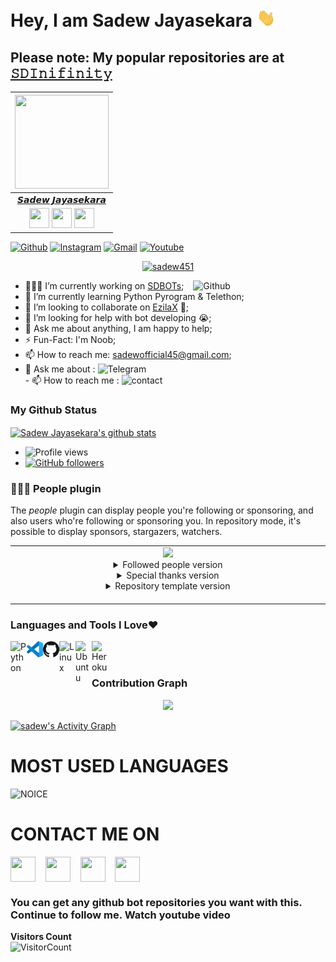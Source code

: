 # Hey, I am Sadew Jayasekara <img src="https://raw.githubusercontent.com/ABSphreak/ABSphreak/master/gifs/Hi.gif" width="30px">

## Please note: My popular repositories are at [𝚂𝙳𝙸𝚗𝚒𝚏𝚒𝚗𝚒𝚝𝚢](https://GitHub.com/SDInifinity)

<!-- Your badges
You can use the website to generate badges: https://shields.io/
-->
|  <a href="https://t.me/Darkridersslk/"><img src="https://telegra.ph/file/a27dfda8803745879da9c.png" width="150px" height="150px" /></a> |
|:---------------------------------------------------------------------------------------------------------------------------------------: |
|       **[𝙎𝙖𝙙𝙚𝙬 𝙅𝙖𝙮𝙖𝙨𝙚𝙠𝙖𝙧𝙖](https://t.me/Darkridersslk/)**                                                                                |
| <a href="https://github.com/sadew451"><img src="https://cdn.iconscout.com/icon/free/png-256/github-108-438008.png" width="32px" height="32px"></a> <a href="https://www.facebook.com/SADEWJ45"><img src="https://i.ibb.co/zmYNW4p/facebook.png" width="32px" height="32px"></a> <a href="https://www.instagram.com/slsadewbro1"><img src="https://cdn2.iconfinder.com/data/icons/social-icons-33/128/Instagram-256.png" width="32px" height="32px"></a>                                                                                                         

[![Github](https://img.shields.io/badge/-Github-000?style=flat&logo=Github&logoColor=white)](https://github.com/Sadew451)
[![Instagram](https://img.shields.io/badge/-Instagram-c13584?style=flat&labelColor=c13584&logo=instagram&logoColor=white)](https://www.instagram.com/slsadewbro1/)
[![Gmail](https://img.shields.io/badge/-Gmail-c14438?style=flat&logo=Gmail&logoColor=white)](Sadew:SadewOfficial45@Gmail.com)
[![Youtube](https://img.shields.io/badge/YouTube%20Channel-ff0000?style=flat&labelColor=224242&logoColor=white&for-the-badge&logo=youtube)](https://www.youtube.com/channel/UCdSBUUQ1v0_IIElBR_1B72w)&nbsp;

<p align="center"> <a href="https://github.com/sadew451"><img src="https://github-profile-trophy.vercel.app/?username=sadew451&no-bg=true" alt="sadew451" /></a> </p>

<img width="42%" align="right" alt="Github" src="https://telegra.ph/file/ce4d4b5b34ddd3d5407d0.jpg" />

- 👨🏽‍💻 I’m currently working on [SDBOTs](https://t.me/SDBOTs_Inifinity);
- 🌱 I’m currently learning Python Pyrogram & Telethon; 
- 👯 I’m looking to collaborate on [EzilaX](https://t.me/Ezila_Updates) 🤝;
- 🤔 I’m looking for help with bot developing 😭;
- 💬 Ask me about anything, I am happy to help;
- ⚡️ Fun-Fact: I'm Noob;
- 📫 How to reach me: sadewofficial45@gmail.com;
-  💬 Ask me about : ![Telegram](https://img.shields.io/badge/Go%20to-https://t.me/SadewJ-brightgreen) <br>-  📫 How to reach me : ![contact](https://img.shields.io/badge/Contact%20me-On%20Telegram-blue)

### My Github Status
 <a href="https://github.com/sadew451/handle-path-oz">
    <img align="center" alt="Sadew Jayasekara's github stats" src="https://github-readme-stats.vercel.app/api?username=sadew451&show_icons=true&theme=midnight-purple" />
  </a>
  
- ![Profile views](https://gpvc.arturio.dev/sadew451)
- [![GitHub followers](https://img.shields.io/github/followers/sadew451.svg?style=social&label=Follow&maxAge=2592000)](https://github.com/sadew451?tab=followers)
  
 ### 🧑‍🤝‍🧑 People plugin

The *people* plugin can display people you're following or sponsoring, and also users who're following or sponsoring you.
In repository mode, it's possible to display sponsors, stargazers, watchers.

<table>
  <td align="center">
    <img src="https://github.com/Sadew451/Sadew451/blob/master/metrics.plugin.people.followers.svg">
    <details><summary>Followed people version</summary>
      <img src="https://github.com/Sadew451/Sadew451/blob/master/metrics.plugin.people.following.svg">
    </details>
    <details><summary>Special thanks version</summary>
      <img src="https://github.com/Sadew451/Sadew451/blob/master/metrics.plugin.people.thanks.svg">
    </details>
    <details><summary>Repository template version</summary>
      <img src="https://github.com/Sadew451/Sadew451/blob/master/metrics.plugin.people.repository.svg">
    </details>
    <img width="900" height="1" alt="">
  </td>
</table>
 
 ### Languages and Tools I Love❤️

[<img align="left" alt="Python" width="26px" src="https://upload.wikimedia.org/wikipedia/commons/thumb/c/c3/Python-logo-notext.svg/600px-Python-logo-notext.svg.png" />](https://python.org/)
[<img align="left" alt="Visual Studio Code" width="26px" src="https://raw.githubusercontent.com/github/explore/80688e429a7d4ef2fca1e82350fe8e3517d3494d/topics/visual-studio-code/visual-studio-code.png" />](https://code.visualstudio.com/)
[<img align="left" alt="GitHub" width="26px" src="https://raw.githubusercontent.com/github/explore/78df643247d429f6cc873026c0622819ad797942/topics/github/github.png" />](https://git-scm.com/)
[<img align="left" alt="Linux" width="26px" src="https://www.freepnglogos.com/uploads/linux-png/difference-between-linux-and-window-operating-system-3.png" />](https://www.linux.org/)
[<img align="left" alt="Ubuntu" width="26px" src="https://assets.ubuntu.com/v1/29985a98-ubuntu-logo32.png" />](https://www.ubuntu.com)
[<img align="left" alt="Heroku" width="26px" src="https://www.nicepng.com/png/full/223-2233246_heroku-logo-salesforce-heroku.png" />](https://heroku.com/)

<br />
<br />

### Contribution Graph 

<p align="center">
  <a href="https://github.com/sadew451">
    <img src="https://github-readme-streak-stats.herokuapp.com/?user=sadew451#version3"/>
  </a>
</p>
<a href="h


 <a href="https://github.com/sadew451"><img alt="sadew's Activity Graph" src="https://activity-graph.herokuapp.com/graph?username=sadew451&bg_color=1F222E&color=F8D866&line=F85D7F&point=FFFFFF&hide_border=true" /></a>

# MOST USED LANGUAGES
![NOICE](https://github-readme-stats.vercel.app/api/top-langs/?username=sadew451&theme=dark&show_icons=true)

# CONTACT ME ON

<p align="left">
<a href="https://t.me/darkridersslk" target="blank"><img align="center" src="https://cdn4.iconfinder.com/data/icons/logos-and-brands/512/335_Telegram_logo-256.png"  height="40" width="40" /></a> &nbsp;&nbsp;
<a href="https://www.youtube.com/channel/UCdSBUUQ1v0_IIElBR_1B72w" target="blank"><img align="center" src="https://cdn3.iconfinder.com/data/icons/2018-social-media-logotypes/1000/2018_social_media_popular_app_logo_youtube-256.png" height="40" width="40" /></a> &nbsp;&nbsp;
<a href="https://www.instagram.com/slsadewbro1" target="blank"><img align="center" src="https://cdn2.iconfinder.com/data/icons/social-icons-33/128/Instagram-256.png"  height="40" width="40" /></a> &nbsp;&nbsp;
<a href="https://www.facebook.com/SADEWJ45" target="blank"><img align="center" src="https://cdn3.iconfinder.com/data/icons/2018-social-media-logotypes/1000/2018_social_media_popular_app_logo_facebook-256.png" height="40" width="40" /></a> &nbsp;&nbsp;</a>

                                                     
### You can get any github bot repositories you want with this. Continue to follow me. Watch youtube video   

**Visitors Count**  
![VisitorCount](https://profile-counter.glitch.me/{sadew451}/count.svg)
                                                       

